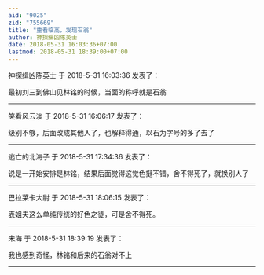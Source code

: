 ```yaml
---
aid: "9025"
zid: "755669"
title: "重看临高，发现石翁"
author: 神探缉凶陈英士
date: 2018-05-31 16:03:36+07:00
lastmod: 2018-05-31 18:39:00+07:00
---
```


神探缉凶陈英士 于 2018-5-31 16:03:36 发表了：

最初刘三到佛山见林铭的时候，当面的称呼就是石翁

---

笑看风云淡 于 2018-5-31 16:06:17 发表了：

级别不够，后面改成其他人了，也解释得通，以石为字号的多了去了

---

逃亡的北海子 于 2018-5-31 17:34:36 发表了：

说是一开始安排是林铭，结果后面觉得这觉色挺不错，舍不得死了，就换别人了

---

巴拉莱卡大尉 于 2018-5-31 18:06:15 发表了：

表姐夫这么单纯传统的好色之徒，可是舍不得死。

---

宋海 于 2018-5-31 18:39:19 发表了：

我也感到奇怪，林铭和后来的石翁对不上

---
